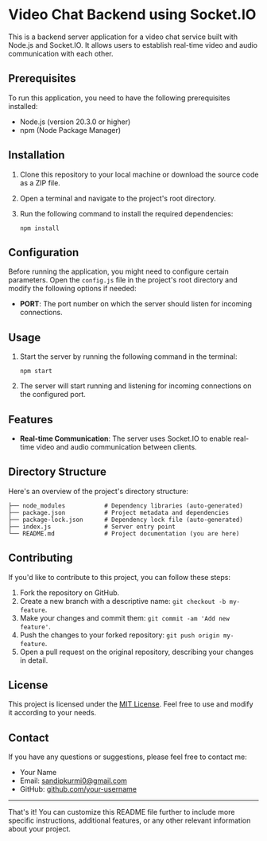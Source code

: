 # Video Chat Backend using Socket.IO

This is a backend server application for a video chat service built with Node.js and Socket.IO. It allows users to establish real-time video and audio communication with each other.

## Prerequisites

To run this application, you need to have the following prerequisites installed:

- Node.js (version 20.3.0 or higher)
- npm (Node Package Manager)

## Installation

1. Clone this repository to your local machine or download the source code as a ZIP file.
2. Open a terminal and navigate to the project's root directory.
3. Run the following command to install the required dependencies:

   ```shell
   npm install
   ```

## Configuration

Before running the application, you might need to configure certain parameters. Open the `config.js` file in the project's root directory and modify the following options if needed:

- **PORT**: The port number on which the server should listen for incoming connections.

## Usage

1. Start the server by running the following command in the terminal:

   ```shell
   npm start
   ```

2. The server will start running and listening for incoming connections on the configured port.

## Features

- **Real-time Communication**: The server uses Socket.IO to enable real-time video and audio communication between clients.

## Directory Structure

Here's an overview of the project's directory structure:

```
├── node_modules           # Dependency libraries (auto-generated)
├── package.json           # Project metadata and dependencies
├── package-lock.json      # Dependency lock file (auto-generated)
├── index.js               # Server entry point
└── README.md              # Project documentation (you are here)
```

## Contributing

If you'd like to contribute to this project, you can follow these steps:

1. Fork the repository on GitHub.
2. Create a new branch with a descriptive name: `git checkout -b my-feature`.
3. Make your changes and commit them: `git commit -am 'Add new feature'`.
4. Push the changes to your forked repository: `git push origin my-feature`.
5. Open a pull request on the original repository, describing your changes in detail.

## License

This project is licensed under the [MIT License](LICENSE). Feel free to use and modify it according to your needs.

## Contact

If you have any questions or suggestions, please feel free to contact me:

- Your Name
- Email: sandipkurmi0@gmail.com
- GitHub: [github.com/your-username](https://github.com/SandipKurmi)

---

That's it! You can customize this README file further to include more specific instructions, additional features, or any other relevant information about your project.
